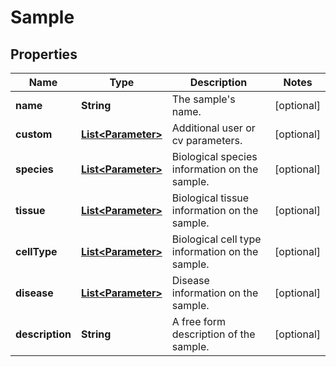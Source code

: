
# Sample

## Properties
Name | Type | Description | Notes
------------ | ------------- | ------------- | -------------
**name** | **String** | The sample&#39;s name. |  [optional]
**custom** | [**List&lt;Parameter&gt;**](Parameter.md) | Additional user or cv parameters. |  [optional]
**species** | [**List&lt;Parameter&gt;**](Parameter.md) | Biological species information on the sample. |  [optional]
**tissue** | [**List&lt;Parameter&gt;**](Parameter.md) | Biological tissue information on the sample. |  [optional]
**cellType** | [**List&lt;Parameter&gt;**](Parameter.md) | Biological cell type information on the sample. |  [optional]
**disease** | [**List&lt;Parameter&gt;**](Parameter.md) | Disease information on the sample. |  [optional]
**description** | **String** | A free form description of the sample. |  [optional]



